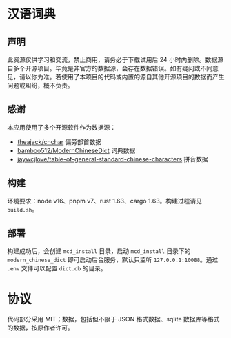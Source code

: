 # 汉语词典

## 声明

此资源仅供学习和交流，禁止商用，请务必于下载试用后 24 小时内删除。数据源自多个开源项目。毕竟是非官方的数据源，会存在数据错误。如有疑问或不同意见，请以你为准。若使用了本项目的代码或内置的源自其他开源项目的数据而产生问题或纠纷，概不负责。

## 感谢

本应用使用了多个开源软件作为数据源：

- [theajack/cnchar](https://github.com/theajack/cnchar) 偏旁部首数据
- [bamboo512/ModernChineseDict](https://github.com/bamboo512/ModernChineseDict) 词典数据
- [jaywcjlove/table-of-general-standard-chinese-characters](https://github.com/jaywcjlove/table-of-general-standard-chinese-characters) 拼音数据

## 构建

环境要求：node v16、pnpm v7、rust 1.63、cargo 1.63。构建过程请见 `build.sh`。

## 部署

构建成功后，会创建 `mcd_install` 目录，启动 `mcd_install` 目录下的 `modern_chinese_dict` 即可启动后台服务，默认只监听 `127.0.0.1:10088`。通过 `.env` 文件可以配置 `dict.db` 的目录。

# 协议

代码部分采用 MIT；数据，包括但不限于 JSON 格式数据、sqlite 数据库等格式的数据，按原作者许可。
